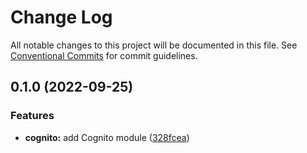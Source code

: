 # Change Log

All notable changes to this project will be documented in this file.
See [Conventional Commits](https://conventionalcommits.org) for commit guidelines.

## 0.1.0 (2022-09-25)


### Features

* **cognito:** add Cognito module ([328fcea](https://github.com/finando/infrastructure-modules/commit/328fcea50bb9708be1ff4613dae055f5903d49f9))
